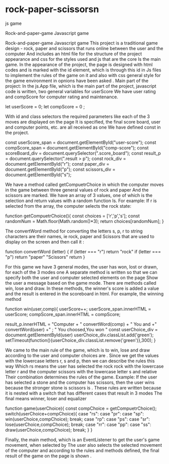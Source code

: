 # rock-paper-scissorsn
js game

Rock-and-paper-game
Javascript game

Rock-and-paper-game
Javascript game
This project is a traditional game design - rock, paper and scissors that runs online between the user and the computer And includes an html file for the structure of the project appearance and css for the styles used and js that are the core Is the main game. In the appearance of the project, the page is designed with html codes and is marked with the id element, which is through this id in Js files to implement the rules of the game on it and also with css general style for the game environment in opnions have been asked . Main part of the project: In the js.App file, which is the main part of the project, javascript code is written, two general variables for userScore We have user rating and compScore for computer rating and maintenance.

let userScore = 0; let compScore = 0 ;

With id and class selectors the required parameters like each of the 3 moves are displayed on the page It is specified, the final score board, user and computer points, etc. are all received as one We have defined const in the project.

const userScore_span = document.getElementById("user-score"); const compScore_span = document.getElementById("comp-score"); const scoreBoard_div = document.querySelector(".score_board"); const result_p = document.querySelector(".result > p"); const rock_div = document.getElementById("r"); const paper_div = document.getElementById("p"); const scissors_div = document.getElementById("s");

We have a method called getCompuetrChoice in which the computer moves in the game between three general values ​​of rock and paper And the scissors are marked. We have an array of 3 values, one of which is the selection and return values ​​with a random function Is. For example: If r is selected from the array, the computer selects the rock state:

function getCompuetrChoice(){ const choices = ['r','p','s']; const randomNum = Math.floor(Math.random()*3); return choices[randomNum]; }

The convertWord method for converting the letters s, p, r to string characters are their names, ie rock, paper and Scissors that are used to display on the screen and then call it :

function convertWord (letter) { if (letter === "r") return "rock" if (letter === "p") return "paper" "Scissors" return }

For this game we have 3 general modes, the user has won, lost or drawn, for each of the 3 modes one A separate method is written so that we can specify both the user and computer selected elements on the page Show the user a message based on the game mode. There are methods called win, lose and draw. In these methods, the winner's score is added a value and the result is entered in the scoreboard in html. For example, the winning method

function win(user,comp){ userScore++; userScore_span.innerHTML = userScore; compScore_span.innerHTML = compScore;

result_p.innerHTML = "Computer + " convertWord(comp) + " You and +" convertWord(user) +" ; " You choosed,You won " const userChoice_div = document.getElementById(user) userChoice_div.classList.add('green'); setTimeout(function(){userChoice_div.classList.remove('green')},300); }

We came to the main rule of the game, which is to win, lose and draw according to the user and computer choices are . Since we get the values ​​with the lowercase letters r, s and p, then we can describe the rules this way Which rs means the user has selected the rock rock with the lowercase letter r and the computer scissors with the lowercase letter s and relative Their combination determines the rules of the game. Example: If the user has selected a stone and the computer has scissors, then the user wins because the stronger stone is scissors is . These rules are written because it is nested with a switch that has different cases that result in 3 modes The final means winner, loser and equalizer

function game(userChoice){ const compChoice = getCompuetrChoice(); switch(userChoice+compChoice){ case "rs": case "pr": case "sp": win(userChoice,compChoice); break; case "rp": case "ps": case "sr": lose(userChoice,compChoice); break; case "rr": case "pp": case "ss": draw(userChoice,compChoice); break; } }

Finally, the main method, which is an EventListener to get the user's game movement, when selected by The user also selects the selected movement of the computer and according to the rules and methods defined, the final result of the game on the page is shown .
